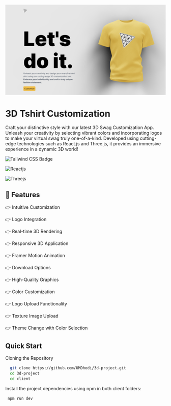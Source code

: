 <img src="https://github.com/UMDhodi/3d-project/blob/main/3dshirt.png" alt="banner" >

# 3D Tshirt Customization

Craft your distinctive style with our latest 3D Swag Customization App. Unleash your creativity by selecting vibrant colors and incorporating logos to make your virtual swag truly one-of-a-kind. Developed using cutting-edge technologies such as React.js and Three.js, it provides an immersive experience in a dynamic 3D world!


![Tailwind CSS Badge](https://img.shields.io/badge/Tailwind%20CSS-06B6D4?logo=tailwindcss&logoColor=fff&style=flat-square)

![Reactjs](https://img.shields.io/badge/-ReactJs-61DAFB?logo=react&logoColor=white&style=for-the-badge)

![Threejs](https://img.shields.io/badge/Three.js-000000?style=for-the-badge&logo=three.js&logoColor=white)



## 🔋 Features

👉 Intuitive Customization

👉 Logo Integration

👉 Real-time 3D Rendering

👉 Responsive 3D Application

👉 Framer Motion Animation

👉 Download Options

👉 High-Quality Graphics

👉 Color Customization

👉 Logo Upload Functionality

👉 Texture Image Upload

👉 Theme Change with Color Selection


## Quick Start

Cloning the Repository

```bash
  git clone https://github.com/UMDhodi/3d-project.git 
  cd 3d-project
  cd client
```

Install the project dependencies using npm in both client folders: 

```bash
 npm run dev
```

